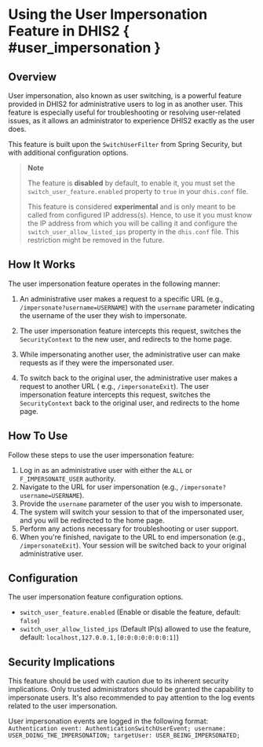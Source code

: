 # Using the User Impersonation Feature in DHIS2 { #user_impersonation }

## Overview

User impersonation, also known as user switching, is a powerful feature provided in DHIS2 for administrative users to
log in as another user. This feature is especially useful for troubleshooting or resolving user-related issues, as it
allows an administrator to experience DHIS2 exactly as the user does.

This feature is built upon the `SwitchUserFilter` from Spring Security, but with additional configuration options.

> **Note**
>
> The feature is **disabled** by default, to enable it, you must set the `switch_user_feature.enabled` property
> to `true` in
> your `dhis.conf` file.
>
> This feature is considered **experimental** and is only meant to be called from configured IP address(s). Hence, to
> use it
> you must know the IP address from which you will be calling it and configure the `switch_user_allow_listed_ips`
> property
> in the `dhis.conf` file. This restriction might be removed in the future.

## How It Works

The user impersonation feature operates in the following manner:

1. An administrative user makes a request to a specific URL (e.g., `/impersonate?username=USERNAME`) with the `username`
   parameter
   indicating the username of the user they wish to impersonate.

2. The user impersonation feature intercepts this request, switches the `SecurityContext` to the new user, and redirects
   to the home page.

3. While impersonating another user, the administrative user can make requests as if they were the impersonated user.

4. To switch back to the original user, the administrative user makes a request to another URL (
   e.g., `/impersonateExit`). The user impersonation feature intercepts this request, switches the `SecurityContext`
   back to the original user, and redirects to the home page.

## How To Use

Follow these steps to use the user impersonation feature:

1. Log in as an administrative user with either the `ALL` or `F_IMPERSONATE_USER` authority.
2. Navigate to the URL for user impersonation (e.g., `/impersonate?username=USERNAME`).
3. Provide the `username` parameter of the user you wish to impersonate.
4. The system will switch your session to that of the impersonated user, and you will be redirected to the home page.
5. Perform any actions necessary for troubleshooting or user support.
6. When you're finished, navigate to the URL to end impersonation (e.g., `/impersonateExit`). Your session will be
   switched back to your original administrative user.

## Configuration

The user impersonation feature configuration options.

* `switch_user_feature.enabled` (Enable or disable the feature, default: `false`)
* `switch_user_allow_listed_ips` (Default IP(s) allowed to use the feature,
  default: `localhost,127.0.0.1,[0:0:0:0:0:0:0:1]`)

## Security Implications

This feature should be used with caution due to its inherent security implications. Only trusted administrators should
be granted the capability to impersonate users. It's also recommended to pay attention to the log events related to the
user impersonation.

User impersonation events are logged in the following
format: `Authentication event: AuthenticationSwitchUserEvent; username: USER_DOING_THE_IMPERSONATION; targetUser: USER_BEING_IMPERSONATED;`
